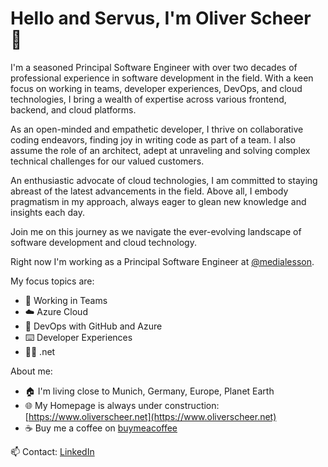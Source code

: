 # Hello and Servus, I'm Oliver Scheer 👋

I'm a seasoned Principal Software Engineer with over two decades of professional experience in software development in the field. With a keen focus on working in teams, developer experiences, DevOps, and cloud technologies, I bring a wealth of expertise across various frontend, backend, and cloud platforms. 

As an open-minded and empathetic developer, I thrive on collaborative coding endeavors, finding joy in writing code as part of a team. I also assume the role of an architect, adept at unraveling and solving complex technical challenges for our valued customers. 

An enthusiastic advocate of cloud technologies, I am committed to staying abreast of the latest advancements in the field. Above all, I embody pragmatism in my approach, always eager to glean new knowledge and insights each day. 

Join me on this journey as we navigate the ever-evolving landscape of software development and cloud technology.

Right now I'm working as a Principal Software Engineer at [@medialesson](https://github.com/medialesson).

My focus topics are:

- 🧑 Working in Teams
- ☁️ Azure Cloud
- 🔧 DevOps with GitHub and Azure
- ⌨️ Developer Experiences
- 🧑‍💻 .net

About me:

- 🏠 I'm living close to Munich, Germany, Europe, Planet Earth
- 🌐 My Homepage is always under construction: [https://www.oliverscheer.net](https://www.oliverscheer.net)
- ☕ Buy me a coffee on [buymeacoffee](https://www.buymeacoffee.com/oliverscheer)

📫 Contact: [LinkedIn](https://www.linkedin.com/in/scheeroliver/)

